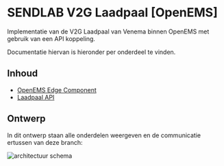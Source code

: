 
# SENDLAB V2G Laadpaal [OpenEMS]

Implementatie van de V2G Laadpaal van Venema binnen OpenEMS met gebruik van een API koppeling.

Documentatie hiervan is hieronder per onderdeel te vinden.

## Inhoud

 - [OpenEMS Edge Component](https://github.com/AvansETI/SENDLAB/tree/OpenEms/feature/V2G/OpenEMS/io.openems.edge.chargingstation.v2g)
 - [Laadpaal API](https://github.com/AvansETI/SENDLAB/tree/OpenEms/feature/V2G/Laadpaal%20(Venema%20V2G))

## Ontwerp

In dit ontwerp staan alle onderdelen weergeven en de communicatie ertussen van deze branch:

![architectuur schema](https://raw.githubusercontent.com/AvansETI/SENDLAB/OpenEms/feature/V2G/Laadpaal%20(Venema%20V2G)/ontwerp/a.png)
